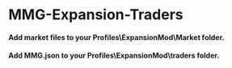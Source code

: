 # MMG-Expansion-Traders
#### Add market files to your Profiles\ExpansionMod\Market folder.
#### Add MMG.json to your Profiles\ExpansionMod\traders folder.
